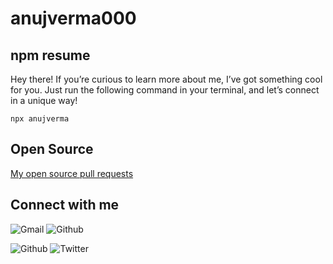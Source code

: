 # anujverma000

## npm resume
 
 Hey there!
 If you’re curious to learn more about me, I’ve got something cool for you. Just run the following command in your terminal, and let’s connect in a unique way!

`npx anujverma`


## Open Source

[My open source pull requests](https://github.com/pulls?q=is%3Apr+author%3Aanujverma000+is%3Apublic)


## Connect with me
![Gmail](https://img.shields.io/badge/email-anujverma000@gmail.com-blue)
![Github](https://img.shields.io/badge/github-anujverma000-black)

![Github](https://img.shields.io/github/followers/anujverma000?style=social)
![Twitter](https://img.shields.io/twitter/follow/anujverma000?style=social)
